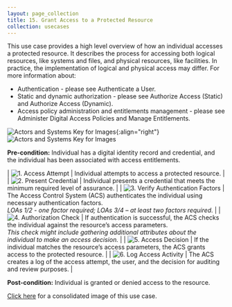 ```yaml
---
layout: page_collection
title: 15. Grant Access to a Protected Resource
collection: usecases
---
```

This use case provides a high level overview of how an individual accesses a protected resource. It describes the process for accessing both logical resources, like systems and files, and physical resources, like facilities. In practice, the implementation of logical and physical access may differ.
For more information about:

* Authentication - please see Authenticate a User.
* Static and dynamic authorization - please see Authorize Access (Static) and Authorize Access (Dynamic).
* Access policy administration and entitlements management - please see Administer Digital Access Policies and Manage Entitlements.

![Actors and Systems Key for Images](../../img/usecases/accesslabel.png){:align="right"}
![Actors and Systems Key for Images](../../img/usecases/accesskey.png)

**Pre-condition:** Individual has a digital identity record and credential, and the individual has been associated with access entitlements.  

| ![1. Access Attempt](../../img/usecases/grant1.png)  | Individual attempts to access a protected resource. |
| ![2. Present Credential](../../img/usecases/grant2.png)  | Individual presents a credential that meets the minimum required level of assurance. |
| ![3. Verify Authentication Factors](../../img/usecases/grant3.png)  | The Access Control System (ACS) authenticates the individual using necessary authentication factors. <br/><em>LOAs 1/2 - one factor required; LOAs 3/4 – at least two factors required.</em> |
| ![4. Authorization Check](../../img/usecases/grant4.png)  | If authentication is successful, the ACS checks the individual against the resource’s access parameters.  <br/><em> This check might include gathering additional attributes about the individual to make an access decision.</em> |
| ![5. Access Decision](../../img/usecases/grant5.png)  | If the individual matches the resource’s access parameters, the ACS grants access to the protected resource. |
| ![6. Log Access Activity](../../img/usecases/grant6.png)  | The ACS creates a log of the access attempt, the user, and the decision for auditing and review purposes. |

**Post-condition:** Individual is granted or denied access to the resource.

[Click here](../../img/GrantAccess.png) for a consolidated image of this use case.

